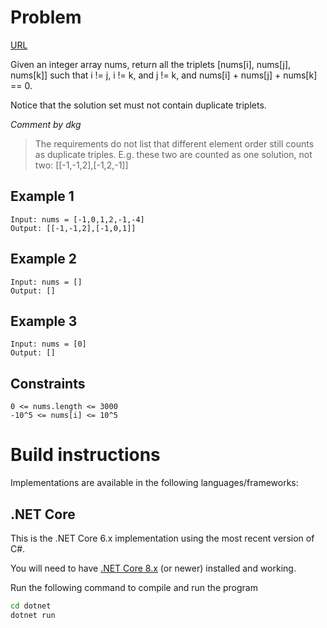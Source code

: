 # Problem

[URL](https://leetcode.com/problems/3sum/)

Given an integer array nums, return all the triplets [nums[i], nums[j], nums[k]] such that i != j, i != k, and j != k, and nums[i] + nums[j] + nums[k] == 0.

Notice that the solution set must not contain duplicate triplets.

_Comment by dkg_
> The requirements do not list that different element order still counts as duplicate triples.
> E.g. these two are counted as one solution, not two:
> [[-1,-1,2],[-1,2,-1]]

## Example 1
```
Input: nums = [-1,0,1,2,-1,-4]
Output: [[-1,-1,2],[-1,0,1]]
```

## Example 2

```
Input: nums = []
Output: []
```

## Example 3

```
Input: nums = [0]
Output: []
```

## Constraints

```
0 <= nums.length <= 3000
-10^5 <= nums[i] <= 10^5
```

# Build instructions

Implementations are available in the following languages/frameworks:

## .NET Core

This is the .NET Core 6.x implementation using the most recent version of C#.

You will need to have [.NET Core 8.x](https://dotnet.microsoft.com/download) (or newer) installed and working.

Run the following command to compile and run the program

```bash
cd dotnet
dotnet run
```

